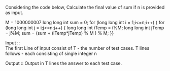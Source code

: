 Considering the code below, Calculate the final value of sum if n is provided as input.

M = 1000000007
long long int sum = 0;
for (long long int i = 1;i<=n;i++) {
    for (long long int j = i;j<=n;j++) {
        long long int iTemp = i%M;
        long long int jTemp = j%M;
        sum = (sum + (iTemp*jTemp) % M ) % M;    }}

Input ::  
The first Line of input consist of T - the number of test cases. T lines follows - each consisting of single integer n

Output :: 
Output in T lines the answer to each test case. 
